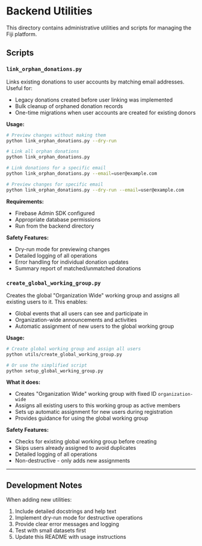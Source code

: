 # Backend Utilities

This directory contains administrative utilities and scripts for managing the Fiji platform.

## Scripts

### `link_orphan_donations.py`

Links existing donations to user accounts by matching email addresses. Useful for:
- Legacy donations created before user linking was implemented  
- Bulk cleanup of orphaned donation records
- One-time migrations when user accounts are created for existing donors

**Usage:**
```bash
# Preview changes without making them
python link_orphan_donations.py --dry-run

# Link all orphan donations
python link_orphan_donations.py

# Link donations for a specific email
python link_orphan_donations.py --email=user@example.com

# Preview changes for specific email
python link_orphan_donations.py --dry-run --email=user@example.com
```

**Requirements:**
- Firebase Admin SDK configured
- Appropriate database permissions
- Run from the backend directory

**Safety Features:**
- Dry-run mode for previewing changes
- Detailed logging of all operations
- Error handling for individual donation updates
- Summary report of matched/unmatched donations

### `create_global_working_group.py`

Creates the global "Organization Wide" working group and assigns all existing users to it. This enables:
- Global events that all users can see and participate in
- Organization-wide announcements and activities
- Automatic assignment of new users to the global working group

**Usage:**
```bash
# Create global working group and assign all users
python utils/create_global_working_group.py

# Or use the simplified script
python setup_global_working_group.py
```

**What it does:**
- Creates "Organization Wide" working group with fixed ID `organization-wide`
- Assigns all existing users to this working group as active members
- Sets up automatic assignment for new users during registration
- Provides guidance for using the global working group

**Safety Features:**
- Checks for existing global working group before creating
- Skips users already assigned to avoid duplicates  
- Detailed logging of all operations
- Non-destructive - only adds new assignments

---

## Development Notes

When adding new utilities:
1. Include detailed docstrings and help text
2. Implement dry-run mode for destructive operations
3. Provide clear error messages and logging
4. Test with small datasets first
5. Update this README with usage instructions